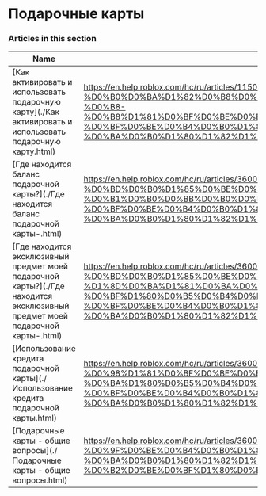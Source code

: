 # Подарочные карты  
### Articles in this section
Name|URL
-|-
[Как активировать и использовать подарочную карту](./Как активировать и использовать подарочную карту.html) |https://en.help.roblox.com/hc/ru/articles/115005566223-%D0%9A%D0%B0%D0%BA-%D0%B0%D0%BA%D1%82%D0%B8%D0%B2%D0%B8%D1%80%D0%BE%D0%B2%D0%B0%D1%82%D1%8C-%D0%B8-%D0%B8%D1%81%D0%BF%D0%BE%D0%BB%D1%8C%D0%B7%D0%BE%D0%B2%D0%B0%D1%82%D1%8C-%D0%BF%D0%BE%D0%B4%D0%B0%D1%80%D0%BE%D1%87%D0%BD%D1%83%D1%8E-%D0%BA%D0%B0%D1%80%D1%82%D1%83
[Где находится баланс подарочной карты?](./Где находится баланс подарочной карты-.html) |https://en.help.roblox.com/hc/ru/articles/360000291806-%D0%93%D0%B4%D0%B5-%D0%BD%D0%B0%D1%85%D0%BE%D0%B4%D0%B8%D1%82%D1%81%D1%8F-%D0%B1%D0%B0%D0%BB%D0%B0%D0%BD%D1%81-%D0%BF%D0%BE%D0%B4%D0%B0%D1%80%D0%BE%D1%87%D0%BD%D0%BE%D0%B9-%D0%BA%D0%B0%D1%80%D1%82%D1%8B
[Где находится эксклюзивный предмет моей подарочной карты?](./Где находится эксклюзивный предмет моей подарочной карты-.html) |https://en.help.roblox.com/hc/ru/articles/360000230863-%D0%93%D0%B4%D0%B5-%D0%BD%D0%B0%D1%85%D0%BE%D0%B4%D0%B8%D1%82%D1%81%D1%8F-%D1%8D%D0%BA%D1%81%D0%BA%D0%BB%D1%8E%D0%B7%D0%B8%D0%B2%D0%BD%D1%8B%D0%B9-%D0%BF%D1%80%D0%B5%D0%B4%D0%BC%D0%B5%D1%82-%D0%BC%D0%BE%D0%B5%D0%B9-%D0%BF%D0%BE%D0%B4%D0%B0%D1%80%D0%BE%D1%87%D0%BD%D0%BE%D0%B9-%D0%BA%D0%B0%D1%80%D1%82%D1%8B
[Использование кредита подарочной карты](./Использование кредита подарочной карты.html) |https://en.help.roblox.com/hc/ru/articles/360000291786-%D0%98%D1%81%D0%BF%D0%BE%D0%BB%D1%8C%D0%B7%D0%BE%D0%B2%D0%B0%D0%BD%D0%B8%D0%B5-%D0%BA%D1%80%D0%B5%D0%B4%D0%B8%D1%82%D0%B0-%D0%BF%D0%BE%D0%B4%D0%B0%D1%80%D0%BE%D1%87%D0%BD%D0%BE%D0%B9-%D0%BA%D0%B0%D1%80%D1%82%D1%8B
[Подарочные карты - общие вопросы](./Подарочные карты - общие вопросы.html) |https://en.help.roblox.com/hc/ru/articles/360029697131-%D0%9F%D0%BE%D0%B4%D0%B0%D1%80%D0%BE%D1%87%D0%BD%D1%8B%D0%B5-%D0%BA%D0%B0%D1%80%D1%82%D1%8B-%D0%BE%D0%B1%D1%89%D0%B8%D0%B5-%D0%B2%D0%BE%D0%BF%D1%80%D0%BE%D1%81%D1%8B